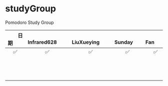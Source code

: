 # studyGroup
Pomodoro Study Group

| &emsp;&emsp;日期&emsp;&emsp;  | &emsp;&emsp;Infrared628&emsp;&emsp;  | &emsp;&emsp;LiuXueying&emsp;&emsp;  | &emsp;&emsp;Sunday&emsp;&ensp;  | &emsp;&emsp;Fan&emsp;&emsp; | &emsp;&emsp;hahaguaa&emsp;&emsp;  | &emsp;&emsp;Dark Knight&emsp;&emsp; | &emsp;&emsp;Shenhai&emsp;&emsp;  | &emsp;&emsp;Whisky&emsp;&emsp;  | &emsp;&emsp;Chloe&emsp;&emsp;  | &emsp;&emsp;Karen&emsp;&emsp;  | &emsp;&emsp;V&emsp;&emsp;  |
| :--------: | :--------: | :--------: | :--------: | :--------: | :--------: | :--------: | :--------: | :--------: | :--------: | :--------: | :--------: |
| ️✅  | ✅  | ✅  |  ️✅  | ️ ✅  |  ✅  |  ✅  |
| ️  |   |   |  ️  | ️   |    |    |   |  ️  | ️   |    |    |
| ️  |   |   |  ️  | ️   |    |    |   |  ️  | ️   |    |    |
| ️  |   |   |  ️  | ️   |    |    |   |  ️  | ️   |    |    |


